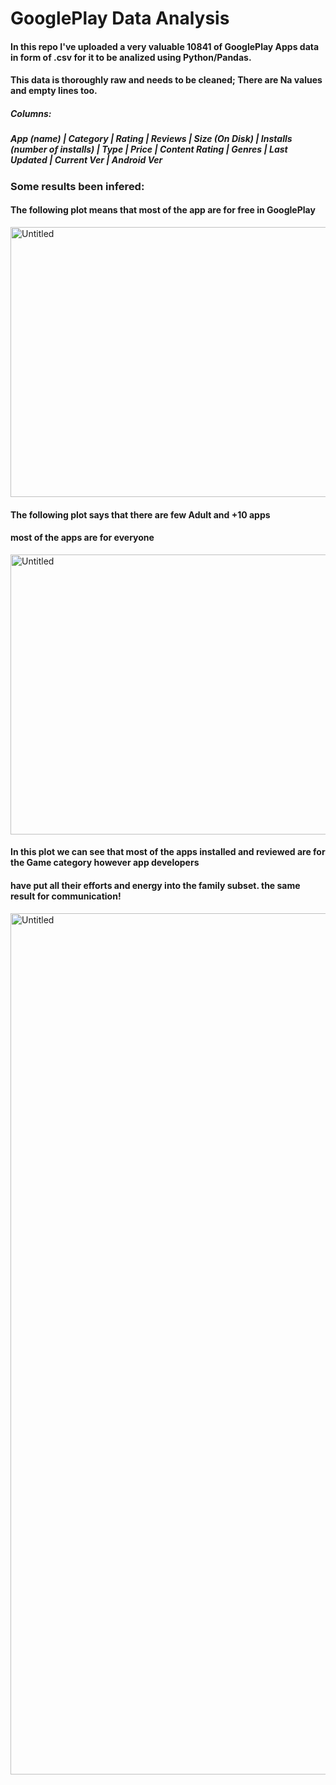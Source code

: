 # GooglePlay Data Analysis

#### In this repo I've uploaded a very valuable 10841 of GooglePlay Apps data in form of .csv for it to be analized using Python/Pandas.
#### This data is thoroughly raw and needs to be cleaned; There are Na values and empty lines too.


##### Columns:
##### App (name) | Category | Rating | Reviews | Size (On Disk) | Installs (number of installs) | Type | Price | Content Rating | Genres | Last Updated | Current Ver | Android Ver


### Some results been infered:



#### The following plot means that most of the app are for free in GooglePlay
<img width="563" height="432" alt="Untitled" src="https://github.com/user-attachments/assets/927367a1-f4ab-4191-96a0-0cdd741136e5" />

#### The following plot says that there are few Adult and +10 apps
#### most of the apps are for everyone

<img width="1247" height="448" alt="Untitled" src="https://github.com/user-attachments/assets/2fbbabe0-499f-47e3-980e-e36183b112eb" />



#### In this plot we can see that most of the apps installed and reviewed are for the Game category however app developers
#### have put all their efforts and energy into the family subset. the same result for communication!

<img width="1554" height="1378" alt="Untitled" src="https://github.com/user-attachments/assets/410d5bd0-00b3-4108-a0a8-2f2f956e4e96" />

